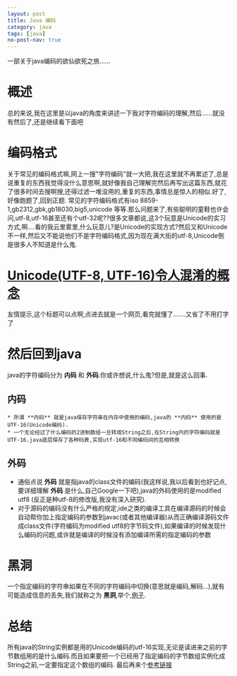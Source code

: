 ```yaml
---
layout: post
title: Java 编码
category: java
tags: [java]
no-post-nav: true
---
```


一部关于java编码的欲仙欲死之旅......

# 概述

  总的来说,我在这里是以java的角度来讲述一下我对字符编码的理解,然后......就没有然后了,还是继续看下面吧

# 编码格式

  关于常见的编码格式嘛,网上一搜"字符编码"就一大把,我在这里就不再累述了,总是说重复的东西我觉得没什么意思啊,就好像我自己理解完然后再写出这篇东西,就花了很多时间去搜啊搜,还得过滤一堆没用的,重复的东西,事情总是惊人的相似.好了,好像跑题了,回到正题.
  常见的字符编码格式有iso 8859-1,gb2312,gbk,gb18030,big5,unicode 等等.那么问题来了,有些聪明的童鞋也许会问,utf-8,utf-16甚至还有个utf-32呢??很多文章都说,这3个玩意是Unicode的实习方式,啊....看的我云里雾里,什么玩意儿?是Unicode的实现方式?然后又和Unicode不一样,然后又不能说他们不是字符编码格式,因为现在满大街的utf-8,Unicode倒是很多人不知道是什么鬼.

# [Unicode(UTF-8, UTF-16)令人混淆的概念](http://www.cnblogs.com/fnlingnzb-learner/p/6163205.html)

  友情提示,这个标题可以点啊,点进去就是一个网页,看完就懂了.......又省了不用打字了

# 然后回到java

  java的字符编码分为 **内码** 和 **外码**.你或许想说,什么鬼?但是,就是这么回事.

## 内码

    * 所谓 **内码** 就是java保存字符串在内存中使用的编码,java的 **内码** 使用的是UTF-16(Unicode编码).
    * 一个无论经过了什么编码的2进制数组一旦转成String之后,在String内的字符编码就是UTF-16.java底层保存了各种码表,实现utf-16和不同编码间的互相转换
## 外码

  * 通俗点说 **外码** 就是指java的class文件的编码(我这样说,我以后看到也好记点,要详细理解 **外码** 是什么,自己Google一下吧),java的外码使用的是modified utf8 (反正是种utf-8的修改版,我没有深入研究).
  * 对于源码的编码没有什么严格的规定,ide之类的编译工具在编译源码的时候会自动帮你加上指定编码的参数到javac(或者其他编译器)从而正确编译源码文件成class文件(字符编码为modified utf8的字节码文件),如果编译的时候发现什么编码的问题,或许就是编译的时候没有添加编译所需的指定编码的参数

# 黑洞

  一个指定编码的字符串如果在不同的字符编码中切换(意思就是编码,解码...),就有可能造成信息的丢失,我们就称之为 **黑洞**,举个,[例子](https://www.ibm.com/developerworks/cn/java/j-lo-chinesecoding/).

# 总结

  所有java的String实例都是用的Unicode编码的utf-16实现,无论是读进来之前的字节数组用的是什么编码.而且如果要把一个已经用了指定编码的字节数组实例化成String之前,一定要指定这个数组的编码.
  最后再来个[参考链接](http://geeklu.com/2009/12/dive-into-the-charset-of-java/)
